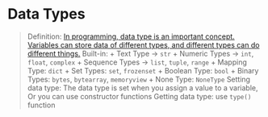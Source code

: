 # Data Types
> Definition:
    [In programming, data type is an important concept.
    Variables can store data of different types, and different types can do different things.](https://launchschool.com/books/ruby/read/variables)
> Built-in:
    + Text Type -> `str`
    + Numeric Types -> `int`, `float`, `complex`
    + Sequence Types ->	`list`, `tuple`, `range`
    + Mapping Type:	`dict`
    + Set Types:	`set`, `frozenset`
    + Boolean Type:	`bool`
    + Binary Types:	`bytes`, `bytearray`, `memoryview`
    + None Type: `NoneType`
> Setting data type:
    The data type is set when you assign a value to a variable,
    Or you can use constructor functions
> Getting data type: 
    use `type()` function

